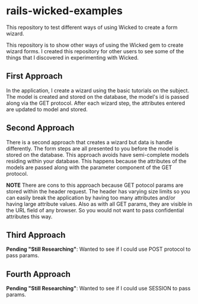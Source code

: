# rails-wicked-examples
This repository to test different ways of using Wicked to create a form wizard.

This repository is to show other ways of using the Wicked gem to create wizard forms. I created this repository for other users to see some of the things that I discovered in experimenting with Wicked.

## First Approach
In the application, I create a wizard using the basic tutorials on the subject. The model is created and stored on the database, the model's id is passed along via the GET protocol. After each wizard step, the attributes entered are updated to model and stored.

## Second Approach
There is a second approach that creates a wizard but data is handle differently. The form steps are all presented to you before the model is stored on the database. This approach avoids have semi-complete models residing within your database. This happens because the attributes of the models are passed along with the parameter component of the GET protocol.

**NOTE** There are cons to this approach because GET potocol params are stored within the header request. The header has varying size limits so you can easily break the application by having too many attributes and/or having large attribute values. Also as with all GET params, they are visible in the URL field of any browser. So you would not want to pass confidential attributes this way.

## Third Approach
**Pending "Still Researching"**: Wanted to see if I could use POST protocol to pass params.

## Fourth Approach
**Pending "Still Researching"**: Wanted to see if I could use SESSION to pass params.
